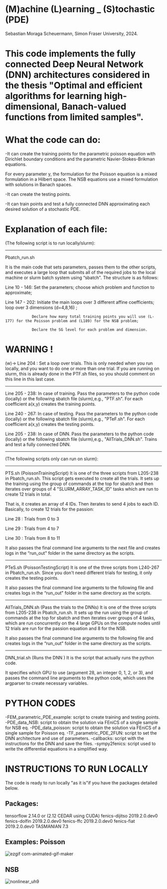 # (M)achine (L)earning _ (S)tochastic (PDE)
Sebastian Moraga Scheuermann, Simon Fraser University, 2024.

This code implements the fully connected Deep Neural Network (DNN) architectures considered in the thesis 
"Optimal and efficient algorithms for learning high-dimensional, Banach-valued functions from limited samples".
===============================

What the code can do:
===============================
-It can create the training points for the parametric poisson equation with Dirichlet boundary conditions and the parametric Navier-Stokes-Brikman equations.

For every parameter y, the formulation for the Poisson equation is a mixed formulation in a Hilbert space. The NSB equations use a mixed formulation with solutions in Banach spaces.

-It can create the testing points.

-It can train points and test a fully connected DNN approximating each desired solution of a stochastic PDE.


Explanation of each file:
===============================
(The following script is to run locally/slurm):
_____________________________________________________________________________________________________________________________________________________________________________________________________________
 Pbatch_run.sh    

It is the main code that sets parameters, passes them to the other scripts, and executes a large loop that submits all of the required jobs to the local machine or slurm batch system using “sbatch".
The structure is as follows:

Line 10  - 146: Set the parameters; choose which problem and function to approximate;

Line 147 - 202: Initiate the main loops over 3 different affine coefficients; loop over 3 dimensions (d=4,8,16) ; 

                Declare how many total training points you will use (L-177) for the Poisson problem and (L189) for the NSB problem;
                
                Declare the SG level for each problem and dimension.
                
WARNING !  
=========
(w)-> Line 204 : Set a loop over trials. This is only needed when you run locally, and you want to do one or more than one trial. If you are running on slurm, this is already done in the PTF.sh files, so you should comment on this line in this last case.     

_____________________________________________
Line 205 - 238:  In case of training. Pass the parameters to the python code (locally) or the following sbatch file (slurm),e.g., "PTF.sh".           For each coefficient a(x,y) creates the training points.

Line 240 - 267:  In case of testing.  Pass the parameters to the python code (locally) or the following sbatch file (slurm),e.g., "PTeF.sh".          For each coefficient a(x,y) creates the testing points.

Line 205 - 238:  In case of DNN.      Pass the parameters to the python code (locally) or the following sbatch file (slurm),e.g., "AllTrials_DNN.sh". Trains and test a fully connected DNN.
                
__________
(The following scripts only can run on slurm):
____________________________________________________________________________________________________________________________________________________________________________________________________________
PTS.sh (PoissonTrainingScript)
It is one of the three scripts from L205-238 in Pbatch_run.sh. This script gets executed to create all the trials. It sets up the training using the group of commands at the top for sbatch and then iterates over groups of 4  "SLURM_ARRAY_TASK_ID" tasks which are run to create 12 trials in total.

That is, it creates an array of 4 IDs. Then iterates to send 4 jobs to each ID. Basically, to create 12 trials for the passion:

Line 28 : Trials from 0 to 3

Line 29 : Trials from 4 to 7

Line 30 : Trials from 8 to 11

It also passes the final command line arguments to the next file and creates logs in the “run_out" folder in the same directory as the scripts.
_____________________________________________________________________________________________________________________________________________________________________________________________________________
PTeS.sh (PoissonTestingScript)
It is one of the three scripts from L240-267 in Pbatch_run.sh. Since you don't need different trials for testing, it only creates the testing points. 

It also passes the final command line arguments to the following file and creates logs in the “run_out" folder in the same directory as the scripts.
_____________________________________________________________________________________________________________________________________________________________________________________________________________
AllTrials_DNN.sh (Pass the trials to the DNNs)
It is one of the three scripts from L205-238 in Pbatch_run.sh. It sets up the run using the group of commands at the top for sbatch and then iterates over groups of 4 tasks, which are run concurrently on the 4 large GPUs on the compute nodes until 12 trials are run for the passion equation and 8 for the NSB. 

It also passes the final command line arguments to the following file and creates logs in the “run_out" folder in the same directory as the scripts.

_____________________________________________________________________________________________________________________________________________________________________________________________________________
DNN_trial.sh (Runs the DNN )
It is the script that actually runs the python code.

It specifies which GPU to use (argument 28, an integer 0, 1, 2, or 3), and passes the command line arguments to the python code, which uses the argparser to create necessary variables.


PYTHON CODES
==============

-FEM_parametric_PDE_example: script to create training and testing points.
-PDE_data_NSB: script to obtain the solution via FEniCS of a single sample for NSB eq.
-PDE_data_poisson: script to obtain the solution via FEniCS of a single sample for Poisson eq.
-TF_parametric_PDE_2FUN: script to set the DNN architecture and use of parameters.
-callbacks: script with the instructions for the DNN and save the files.
-sympy2fenics: script used to write the differential equations in a simplified  way.


INSTRUCTIONS TO RUN LOCALLY
===============================
The code is ready to run locally "as it is"if you have the packages detailed below.

Packages:
---------------------------------------------
tensorflow                   2.14.0  or (2.12 CEDAR using CUDA)
fenics-dijitso               2019.2.0.dev0
fenics-dolfin                2019.2.0.dev0
fenics-ffc                   2019.2.0.dev0
fenics-fiat                  2019.2.0.dev0
TASMANIAN                    7.3

Examples:
Poisson
--------------------------------------------------
![ezgif com-animated-gif-maker](https://github.com/Sebanthalas/parametric_PDE_approx_viaDNN/assets/21182719/248738b8-638d-4380-918e-9ce015b668c5)


NSB
-----------------------------------------------------
![nonlinear_uh9](https://github.com/Sebanthalas/parametric_PDE_approx_viaDNN/assets/21182719/689a6767-1b97-449e-877c-1ebdf47712d3)
